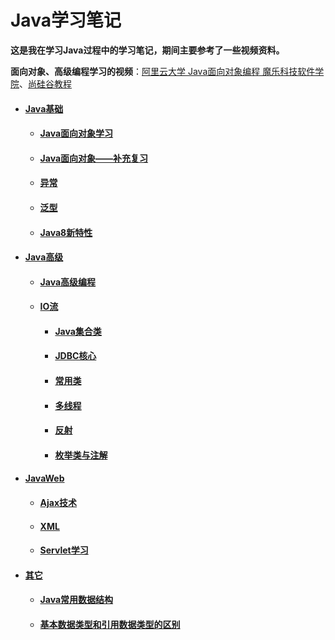 # Java学习笔记

**这是我在学习Java过程中的学习笔记，期间主要参考了一些视频资料。**

**面向对象、高级编程学习的视频**：[阿里云大学 Java面向对象编程 魔乐科技软件学院](https://developer.aliyun.com/course/1011)、[尚硅谷教程](http://www.atguigu.com/)

* #### [Java基础]()

  * #### [Java面向对象学习](Java面向对象学习.md)

  * #### [Java面向对象——补充复习](Java面向对象——补充复习.md)
  
  * #### [异常](异常.md)
  
  * #### [泛型](泛型.md)
  
  * #### [Java8新特性](Java8新特性.md)
  
* #### [Java高级]()

  * #### [Java高级编程](Java高级编程.md)

  * #### [IO流](IO流.md)
  
  
    * #### [Java集合类](Java集合类.md)
  
  
    * #### [JDBC核心](JDBC核心.md)
  
  
    * #### [常用类](常用类.md)
  
  
    * #### [多线程](多线程.md)
  
  
    * #### [反射](反射.md)
  
  
    * #### [枚举类与注解](枚举类与注解.md)
  


* #### [JavaWeb]()

  * #### [Ajax技术](Ajax技术.md)

  * #### [XML](XML.md)

  * #### [Servlet学习](Servlet学习.md)

* #### [其它]()


  * #### [Java常用数据结构](Java常用数据结构.md)

  * #### [基本数据类型和引用数据类型的区别](基本数据类型和引用数据类型的区别.md)



